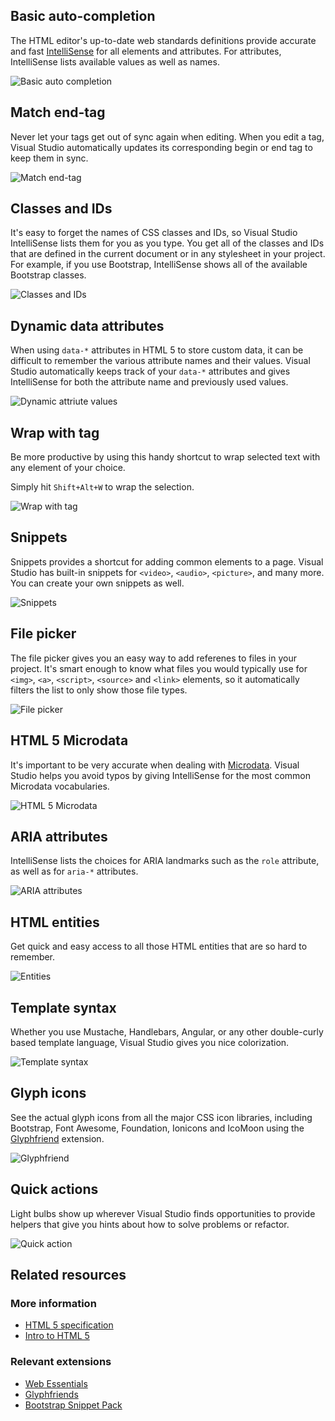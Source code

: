 <properties
	pageTitle="HTML"
	description="The HTML editor was completely rewritten in Visual Studio 2013 to create a foundation for great HTML 5 editing experience that is constantly getting better."
	slug="html"
	order="200"
	keywords="html, intellisense, html5, xhtml, autocomplete"
/>

## Basic auto-completion
The HTML editor's up-to-date web standards definitions provide accurate and fast [IntelliSense](https://msdn.microsoft.com/library/hcw1s69b.aspx) for all elements and attributes. For attributes, IntelliSense lists available values as well as names.

![Basic auto completion](_assets/html-auto-completion.gif)

## Match end-tag
Never let your tags get out of sync again when editing. When you edit a tag, Visual Studio automatically updates its corresponding begin or end tag to keep them in sync.

![Match end-tag](_assets/html-match-end-tag.gif)

## Classes and IDs
It's easy to forget the names of CSS classes and IDs, so Visual Studio IntelliSense lists them for you as you type. You get all of the classes and IDs that are defined in the current document or in any stylesheet in your project. For example, if you use Bootstrap, IntelliSense shows all of the available Bootstrap classes.

![Classes and IDs](_assets/html-classes-and-ids.gif)

## Dynamic data attributes
When using `data-*` attributes in HTML 5 to store custom data, it can be difficult to remember the various attribute names and their values. Visual Studio automatically keeps track of your `data-*` attributes and gives IntelliSense for both the attribute name and previously used values.

![Dynamic attriute values](_assets/html-dynamic-attribute-values.gif)

## Wrap with tag
Be more productive by using this handy shortcut to wrap selected text with any element of your choice.

Simply hit `Shift+Alt+W` to wrap the selection.

![Wrap with tag](_assets/html-wrap-with-tag.gif)

## Snippets
Snippets provides a shortcut for adding common elements to a page. Visual Studio has built-in snippets for `<video>`, `<audio>`, `<picture>`, and many more. You can create your own snippets as well.

![Snippets](_assets/html-snippets.gif)

## File picker
The file picker gives you an easy way to add referenes to files in your project. It's smart enough to know what files you would typically use for `<img>`, `<a>`, `<script>`, `<source>` and `<link>` elements, so it automatically filters the list to only show those file types.

![File picker](_assets/html-file-picker.gif)

## HTML 5 Microdata
It's important to be very accurate when dealing with 
[Microdata](http://html5doctor.com/microdata/). Visual Studio helps you avoid typos by giving IntelliSense for the most common Microdata vocabularies.

![HTML 5 Microdata](_assets/html-microdata.gif)

## ARIA attributes
IntelliSense lists the choices for ARIA landmarks such as the `role` attribute, as well as for `aria-*` attributes.

![ARIA attributes](_assets/html-aria.gif)

## HTML entities
Get quick and easy access to all those HTML entities that are so hard to remember.

![Entities](_assets/html-entities.gif)

## Template syntax
Whether you use Mustache, Handlebars, Angular, or any other double-curly based template language, Visual Studio gives you nice colorization.

![Template syntax](_assets/html-template-syntax.gif)

## Glyph icons
See the actual glyph icons from all the major CSS icon libraries, including Bootstrap, Font Awesome, Foundation, Ionicons and IcoMoon using the
[Glyphfriend](https://visualstudiogallery.msdn.microsoft.com/5fd24afb-b3b2-4cec-9b03-1cfcec6123aa) extension.

![Glyphfriend](_assets/html-glyphfriend.png)

## Quick actions
Light bulbs show up wherever Visual Studio finds opportunities to provide helpers that give you hints about how to solve problems or refactor.

![Quick action](_assets/html-quick-action.gif)

<aside role="complementary">

## Related resources

<section>

### More information

- [HTML 5 specification](http://www.w3.org/TR/html5/)
- [Intro to HTML 5](http://www.w3schools.com/html/html5_intro.asp)
</section>

<section>

### Relevant extensions

- [Web Essentials](https://visualstudiogallery.msdn.microsoft.com/ee6e6d8c-c837-41fb-886a-6b50ae2d06a2)
- [Glyphfriends](https://visualstudiogallery.msdn.microsoft.com/5fd24afb-b3b2-4cec-9b03-1cfcec6123aa)
- [Bootstrap Snippet Pack](https://visualstudiogallery.msdn.microsoft.com/e82e7862-f731-4183-a27a-3a44b261bfe5)
</section>

</aside>